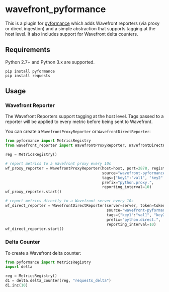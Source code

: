 # wavefront_pyformance

This is a plugin for [pyformance](https://github.com/omergertel/pyformance) which adds Wavefront reporters (via proxy or direct ingestion) and a simple abstraction that supports tagging at the host level. It also includes support for Wavefront delta counters.

## Requirements
Python 2.7+ and Python 3.x are supported.

```
pip install pyformance
pip install requests
```

## Usage

### Wavefront Reporter

The Wavefront Reporters support tagging at the host level. Tags passed to a reporter will be applied to every metric before being sent to Wavefront.

You can create a `WavefrontProxyReporter` or `WavefrontDirectReporter`:

```Python
from pyformance import MetricsRegistry
from wavefront_reporter import WavefrontProxyReporter, WavefrontDirectReporter

reg = MetricsRegistry()

# report metrics to a Wavefront proxy every 10s
wf_proxy_reporter = WavefrontProxyReporter(host=host, port=2878, registry=reg,
                                           source="wavefront-pyformance-example",
                                           tags={"key1":"val1", "key2":"val2"},
                                           prefix="python.proxy.",
                                           reporting_interval=10)
wf_proxy_reporter.start()

# report metrics directly to a Wavefront server every 10s
wf_direct_reporter = WavefrontDirectReporter(server=server, token=token, registry=reg,
                                             source="wavefront-pyformance-exmaple",
                                             tags={"key1":"val1", "key2": "val2"},
                                             prefix="python.direct.",
                                             reporting_interval=10)
wf_direct_reporter.start()
```

### Delta Counter

To create a Wavefront delta counter:

```Python
from pyformance import MetricsRegistry
import delta

reg = MetricsRegistry()
d1 = delta.delta_counter(reg, "requests_delta")
d1.inc(10)
```
